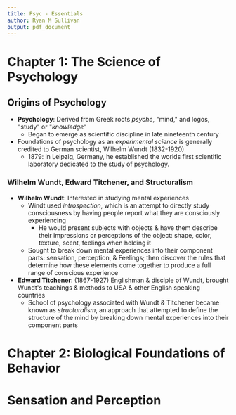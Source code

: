 ```yaml
---
title: Psyc - Essentials
author: Ryan M Sullivan
output: pdf_document
---
```


# Chapter 1: The Science of Psychology

## Origins of Psychology
  * __Psychology__: Derived from Greek roots _psyche_, "mind," and logos, "study"
                or "_knowledge_"
    - Began to emerge as scientific discipline in late nineteenth century
  * Foundations of psychology as an _experimental science_ is generally credited
    to German scientist, Wilhelm Wundt (1832-1920)
    - 1879: in Leipzig, Germany, he established the worlds first scientific laboratory
            dedicated to the study of psychology.

### Wilhelm Wundt, Edward Titchener, and Structuralism
  * __Wilhelm Wundt__: Interested in studying mental experiences
    - Windt used _introspection_, which is an attempt to directly study consciousness
      by having people report what they are consciously experiencing
      + He would present subjects with objects & have them describe their impressions
        or perceptions of the object: shape, color, texture, scent, feelings when
                                      holding it
    - Sought to break down mental experiences into their component parts: sensation,
      perception, & Feelings; then discover the rules that determine how these elements
      come together to produce a full range of conscious experience
  * __Edward Titchener__: (1867-1927) Englishman & disciple of Wundt, brought Wundt's
                      teachings & methods to USA & other English speaking countries
    - School of psychology associated with Wundt & Titchener became known as _structuralism_,
      an approach that attempted to define the structure of the mind by breaking
      down mental experiences into their component parts


# Chapter 2: Biological Foundations of Behavior

# Sensation and Perception
